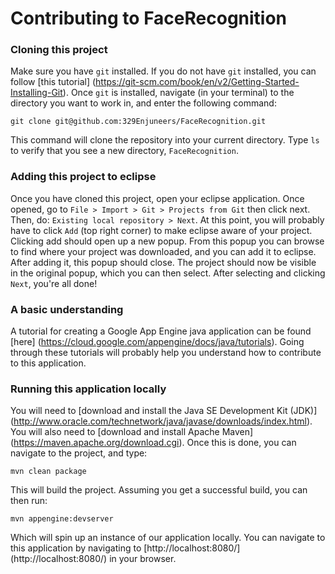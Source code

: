 # Contributing to FaceRecognition

### Cloning this project
Make sure you have `git` installed. If you do not have `git`
installed, you can follow
[this tutorial] (https://git-scm.com/book/en/v2/Getting-Started-Installing-Git).
Once `git` is installed, navigate (in your terminal) to the directory you
want to work in, and enter the following command:
```
git clone git@github.com:329Enjuneers/FaceRecognition.git
```
This command will clone the repository into your current directory. Type
`ls` to verify that you see a new directory, `FaceRecognition`.


### Adding this project to eclipse
Once you have cloned this project, open your eclipse application. Once opened,
go to `File > Import > Git > Projects from Git` then click next. Then, do:
 `Existing local repository > Next`. At this point, you will probably have to
 click `Add` (top right corner) to make eclipse aware of your project. Clicking
 add should open up a new popup. From this popup you can browse to find where
 your project was downloaded, and you can add it to eclipse. After adding it,
 this popup should close. The project should now be visible in the original
 popup, which you can then select. After selecting and clicking `Next`, you're
 all done!


### A basic understanding
A tutorial for creating a Google App Engine java application can be found
[here] (https://cloud.google.com/appengine/docs/java/tutorials). Going
through these tutorials will probably help you understand how to contribute
to this application.

### Running this application locally
You will need to [download and install the Java SE Development Kit (JDK)] (http://www.oracle.com/technetwork/java/javase/downloads/index.html).
You will also need to [download and install Apache Maven]
(https://maven.apache.org/download.cgi).
Once this is done, you can navigate to the project, and type:
```
mvn clean package
```
This will build the project.
Assuming you get a successful build, you can then run:
```
mvn appengine:devserver
```
Which will spin up an instance of our application locally. You can navigate
to this application by navigating to
[http://localhost:8080/] (http://localhost:8080/) in your browser.
